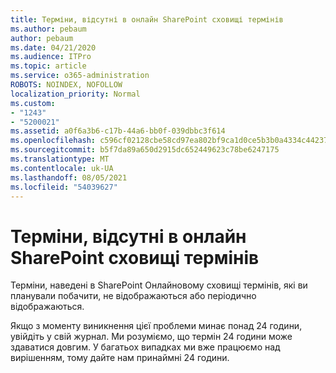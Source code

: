 ```yaml
---
title: Терміни, відсутні в онлайн SharePoint сховищі термінів
ms.author: pebaum
author: pebaum
ms.date: 04/21/2020
ms.audience: ITPro
ms.topic: article
ms.service: o365-administration
ROBOTS: NOINDEX, NOFOLLOW
localization_priority: Normal
ms.custom:
- "1243"
- "5200021"
ms.assetid: a0f6a3b6-c17b-44a6-bb0f-039dbbc3f614
ms.openlocfilehash: c596cf02128cbe58cd97ea802bf9ca1d0ce5b3b0a4334c4423754d86661c525a
ms.sourcegitcommit: b5f7da89a650d2915dc652449623c78be6247175
ms.translationtype: MT
ms.contentlocale: uk-UA
ms.lasthandoff: 08/05/2021
ms.locfileid: "54039627"
---
```

# <a name="terms-missing-from-sharepoint-online-term-store"></a>Терміни, відсутні в онлайн SharePoint сховищі термінів

Терміни, наведені в SharePoint Онлайновому сховищі термінів, які ви планували побачити, не відображаються або періодично відображаються.
  
Якщо з моменту виникнення цієї проблеми минає понад 24 години, увійдіть у свій журнал. Ми розуміємо, що термін 24 години може здаватися довгим. У багатьох випадках ми вже працюємо над вирішенням, тому дайте нам принаймні 24 години.
  